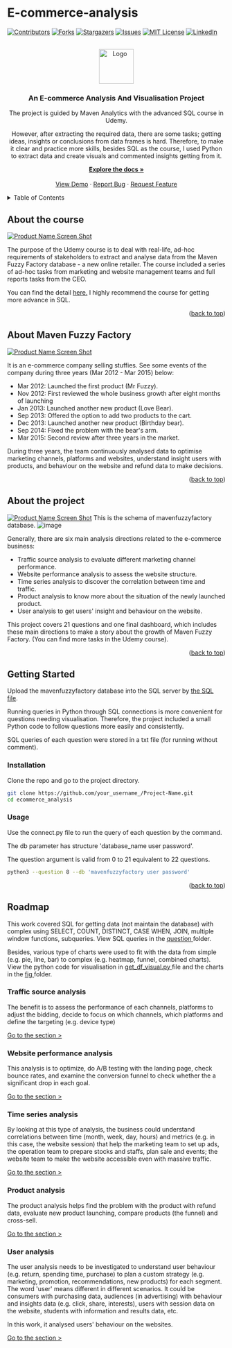 # E-commerce-analysis

[![Contributors][contributors-shield]][contributors-url]
[![Forks][forks-shield]][forks-url]
[![Stargazers][stars-shield]][stars-url]
[![Issues][issues-shield]][issues-url]
[![MIT License][license-shield]][license-url]
[![LinkedIn][linkedin-shield]][linkedin-url]



<!-- PROJECT LOGO -->
<br />
<div align="center">
  <a href="https://github.com/othneildrew/Best-README-Template">
    <img src="images/logo.png" alt="Logo" width="80" height="80">
  </a>

  <h3 align="center">An E-commerce Analysis And Visualisation Project</h3>

  <p align="center">
    The project is guided by Maven Analytics with the advanced SQL course in Udemy.
    
However, after extracting the required data, there are some tasks; getting ideas, insights or conclusions from data frames is hard. Therefore, to make it clear and practice more skills, besides SQL as the course, I used Python to extract data and create visuals and commented insights getting from it.
   
   <a href="https://github.com/othneildrew/Best-README-Template"><strong>Explore the docs »</strong></a>
    <br />
    <br />
    <a href="https://github.com/othneildrew/Best-README-Template">View Demo</a>
    ·
    <a href="https://github.com/othneildrew/Best-README-Template/issues">Report Bug</a>
    ·
    <a href="https://github.com/othneildrew/Best-README-Template/issues">Request Feature</a>
  </p>
</div>



<!-- TABLE OF CONTENTS -->
<details>
  <summary>Table of Contents</summary>
  <ol>
    <li>
      <a href="#about-the-project">About The Project</a>
      <ul>
        <li><a href="#built-with">Built With</a></li>
      </ul>
    </li>
    <li>
      <a href="#getting-started">Getting Started</a>
      <ul>
        <li><a href="#prerequisites">Prerequisites</a></li>
        <li><a href="#installation">Installation</a></li>
      </ul>
    </li>
    <li><a href="#usage">Usage</a></li>
    <li><a href="#roadmap">Roadmap</a></li>
    <li><a href="#contributing">Contributing</a></li>
    <li><a href="#license">License</a></li>
    <li><a href="#contact">Contact</a></li>
    <li><a href="#acknowledgments">Acknowledgments</a></li>
  </ol>
</details>



<!-- CONTEXT -->
## About the course

[![Product Name Screen Shot][product-screenshot]](https://example.com)

The purpose of the Udemy course is to deal with real-life, ad-hoc requirements of stakeholders to extract and analyse data from the Maven Fuzzy Factory database - a new online retailer. The course included a series of ad-hoc tasks from marketing and website management teams and full reports tasks from the CEO.

You can find the detail <a href="https://www.udemy.com/course/advanced-sql-mysql-for-analytics-business-intelligence/">here.</a>
I highly recommend the course for getting more advance in SQL.

<p align="right">(<a href="#readme-top">back to top</a>)</p>

## About Maven Fuzzy Factory

[![Product Name Screen Shot][product-screenshot]](https://example.com)

It is an e-commerce company selling stuffies. See some events of the company during three years (Mar 2012 - Mar 2015) below:

- Mar 2012: Launched the first product (Mr Fuzzy).
- Nov 2012: First reviewed the whole business growth after eight months of launching
- Jan 2013: Launched another new product (Love Bear).
- Sep 2013: Offered the option to add two products to the cart.
- Dec 2013: Launched another new product (Birthday bear).
- Sep 2014: Fixed the problem with the bear's arm.
- Mar 2015: Second review after three years in the market.

During three years, the team continuously analysed data to optimise marketing channels, platforms and websites, understand insight users with products, and behaviour on the website and refund data to make decisions. 

<p align="right">(<a href="#readme-top">back to top</a>)</p>

## About the project

[![Product Name Screen Shot][product-screenshot]](https://example.com)
This is the schema of mavenfuzzyfactory database.
 ![image](https://user-images.githubusercontent.com/114192113/211662502-b3a93ec0-a920-4e5b-b777-10a234cef385.png)

Generally, there are six main analysis directions related to the e-commerce business:

- Traffic source analysis to evaluate different marketing channel performance.
- Website performance analysis to assess the website structure.
- Time series analysis to discover the correlation between time and traffic.
- Product analysis to know more about the situation of the newly launched product.
- User analysis to get users' insight and behaviour on the website.

This project covers 21 questions and one final dashboard, which includes these main directions to make a story about the growth of Maven Fuzzy Factory. (You can find more tasks in the Udemy course).

<p align="right">(<a href="#readme-top">back to top</a>)</p>

<!-- GETTING STARTED -->
## Getting Started

Upload the mavenfuzzyfactory database into the SQL server by <a href="https://github.com/othneildrew/Best-README-Template"> the SQL file</a>.

Running queries in Python through SQL connections is more convenient for questions needing visualisation. Therefore, the project included a small Python code to follow questions more easily and consistently.

SQL queries of each question were stored in a txt file (for running without comment).

### Installation
Clone the repo and go to the project directory.
   ```sh
   git clone https://github.com/your_username_/Project-Name.git
   cd ecommerce_analysis
   ```
 ### Usage
Use the connect.py file to run the query of each question by the command.

The db parameter has structure 'database_name user password'.

The question argument is valid from 0 to 21 equivalent to 22 questions.

   ```sh
   python3 --question 8 --db 'mavenfuzzyfactory user password'

   ```
<p align="right">(<a href="#readme-top">back to top</a>)</p>

<!-- ROADMAP -->
## Roadmap

This work covered SQL for getting data (not maintain the database) with complex using SELECT, COUNT, DISTINCT, CASE WHEN, JOIN, multiple window functions, subqueries. View SQL queries in the <a href="https://github.com/othneildrew/Best-README-Template"> question </a>  folder.

Besides, various type of charts were used to fit with the data from simple (e.g. pie, line, bar) to complex (e.g. heatmap, funnel, combined charts). View the python code for visualisation in <a href="https://github.com/othneildrew/Best-README-Template"> get_df_visual.py </a> file and the charts in the <a href="https://github.com/othneildrew/Best-README-Template"> fig </a> folder.

### Traffic source analysis

The benefit is to assess the performance of each channels, platforms to adjust the bidding, decide to focus on which channels, which platforms and define the targeting (e.g. device type)

<a href="https://github.com/othneildrew/Best-README-Template">Go to the section > </a>

### Website performance analysis

This analysis is to optimize, do A/B testing with the landing page, check bounce rates, and examine the conversion funnel to check whether the a significant drop in each goal.

<a href="https://github.com/othneildrew/Best-README-Template">Go to the section > </a>

### Time series analysis

By looking at this type of analysis, the business could understand correlations between time (month, week, day, hours) and metrics (e.g. in this case, the website session) that help the marketing team to set up ads, the operation team to prepare stocks and staffs, plan sale and events; the website team to make the website accessible even with massive traffic. 

<a href="https://github.com/othneildrew/Best-README-Template">Go to the section > </a>

### Product analysis
The product analysis helps find the problem with the product with refund data, evaluate new product launching, compare products (the funnel) and cross-sell.

<a href="https://github.com/othneildrew/Best-README-Template">Go to the section > </a>



### User analysis
The user analysis needs to be investigated to understand user behaviour (e.g. return, spending time, purchase) to plan a custom strategy (e.g. marketing, promotion, recommendations, new products) for each segment. The word 'user' means different in different scenarios. It could be consumers with purchasing data, audiences (in advertising) with behaviour and insights data (e.g. click, share, interests), users with session data on the website, students with information and results data, etc.


In this work, it analysed users' behaviour on the websites.

<a href="https://github.com/othneildrew/Best-README-Template">Go to the section > </a>




<!-- MARKDOWN LINKS & IMAGES -->
<!-- https://www.markdownguide.org/basic-syntax/#reference-style-links -->
[contributors-shield]: https://img.shields.io/github/contributors/othneildrew/Best-README-Template.svg?style=for-the-badge
[contributors-url]: https://github.com/othneildrew/Best-README-Template/graphs/contributors
[forks-shield]: https://img.shields.io/github/forks/othneildrew/Best-README-Template.svg?style=for-the-badge
[forks-url]: https://github.com/othneildrew/Best-README-Template/network/members
[stars-shield]: https://img.shields.io/github/stars/othneildrew/Best-README-Template.svg?style=for-the-badge
[stars-url]: https://github.com/othneildrew/Best-README-Template/stargazers
[issues-shield]: https://img.shields.io/github/issues/othneildrew/Best-README-Template.svg?style=for-the-badge
[issues-url]: https://github.com/othneildrew/Best-README-Template/issues
[license-shield]: https://img.shields.io/github/license/othneildrew/Best-README-Template.svg?style=for-the-badge
[license-url]: https://github.com/othneildrew/Best-README-Template/blob/master/LICENSE.txt
[linkedin-shield]: https://img.shields.io/badge/-LinkedIn-black.svg?style=for-the-badge&logo=linkedin&colorB=555
[linkedin-url]: https://linkedin.com/in/othneildrew
[product-screenshot]: images/screenshot.png
[Next.js]: https://img.shields.io/badge/next.js-000000?style=for-the-badge&logo=nextdotjs&logoColor=white
[Next-url]: https://nextjs.org/
[React.js]: https://img.shields.io/badge/React-20232A?style=for-the-badge&logo=react&logoColor=61DAFB
[React-url]: https://reactjs.org/
[Vue.js]: https://img.shields.io/badge/Vue.js-35495E?style=for-the-badge&logo=vuedotjs&logoColor=4FC08D
[Vue-url]: https://vuejs.org/
[Angular.io]: https://img.shields.io/badge/Angular-DD0031?style=for-the-badge&logo=angular&logoColor=white
[Angular-url]: https://angular.io/
[Svelte.dev]: https://img.shields.io/badge/Svelte-4A4A55?style=for-the-badge&logo=svelte&logoColor=FF3E00
[Svelte-url]: https://svelte.dev/
[Laravel.com]: https://img.shields.io/badge/Laravel-FF2D20?style=for-the-badge&logo=laravel&logoColor=white
[Laravel-url]: https://laravel.com
[Bootstrap.com]: https://img.shields.io/badge/Bootstrap-563D7C?style=for-the-badge&logo=bootstrap&logoColor=white
[Bootstrap-url]: https://getbootstrap.com
[JQuery.com]: https://img.shields.io/badge/jQuery-0769AD?style=for-the-badge&logo=jquery&logoColor=white
[JQuery-url]: https://jquery.com 
